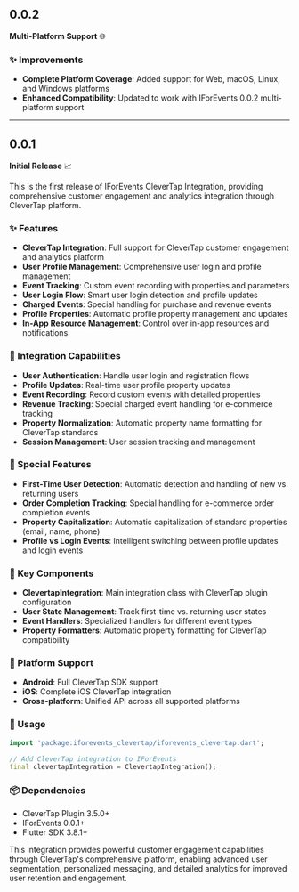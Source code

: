 ## 0.0.2

**Multi-Platform Support** 🌐

### ✨ Improvements

* **Complete Platform Coverage**: Added support for Web, macOS, Linux, and Windows platforms
* **Enhanced Compatibility**: Updated to work with IForEvents 0.0.2 multi-platform support

---

## 0.0.1

**Initial Release** 📈

This is the first release of IForEvents CleverTap Integration, providing comprehensive customer engagement and analytics integration through CleverTap platform.

### ✨ Features

* **CleverTap Integration**: Full support for CleverTap customer engagement and analytics platform
* **User Profile Management**: Comprehensive user login and profile management
* **Event Tracking**: Custom event recording with properties and parameters
* **User Login Flow**: Smart user login detection and profile updates
* **Charged Events**: Special handling for purchase and revenue events
* **Profile Properties**: Automatic profile property management and updates
* **In-App Resource Management**: Control over in-app resources and notifications

### 🔌 Integration Capabilities

* **User Authentication**: Handle user login and registration flows
* **Profile Updates**: Real-time user profile property updates
* **Event Recording**: Record custom events with detailed properties
* **Revenue Tracking**: Special charged event handling for e-commerce tracking
* **Property Normalization**: Automatic property name formatting for CleverTap standards
* **Session Management**: User session tracking and management

### 🎯 Special Features

* **First-Time User Detection**: Automatic detection and handling of new vs. returning users
* **Order Completion Tracking**: Special handling for e-commerce order completion events
* **Property Capitalization**: Automatic capitalization of standard properties (email, name, phone)
* **Profile vs Login Events**: Intelligent switching between profile updates and login events

### 🚀 Key Components

* **ClevertapIntegration**: Main integration class with CleverTap plugin configuration
* **User State Management**: Track first-time vs. returning user states
* **Event Handlers**: Specialized handlers for different event types
* **Property Formatters**: Automatic property formatting for CleverTap compatibility

### 📱 Platform Support

* **Android**: Full CleverTap SDK support
* **iOS**: Complete iOS CleverTap integration
* **Cross-platform**: Unified API across all supported platforms

### 🔧 Usage

```dart
import 'package:iforevents_clevertap/iforevents_clevertap.dart';

// Add CleverTap integration to IForEvents
final clevertapIntegration = ClevertapIntegration();
```

### 📦 Dependencies

* CleverTap Plugin 3.5.0+
* IForEvents 0.0.1+
* Flutter SDK 3.8.1+

This integration provides powerful customer engagement capabilities through CleverTap's comprehensive platform, enabling advanced user segmentation, personalized messaging, and detailed analytics for improved user retention and engagement.
